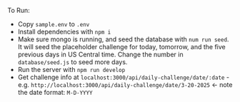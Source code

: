 To Run:
- Copy `sample.env` to `.env`
- Install dependencies with `npm i`
- Make sure mongo is running, and seed the database with `num run seed`. It will seed the placeholder challenge for today, tomorrow, and the five previous days in US Central time. Change the number in `database/seed.js` to seed more days.
- Run the server with `npm run develop`
- Get challenge info at `localhost:3000/api/daily-challenge/date/:date` - e.g. `http://localhost:3000/api/daily-challenge/date/3-20-2025` <- note the date format: `M-D-YYYY`
